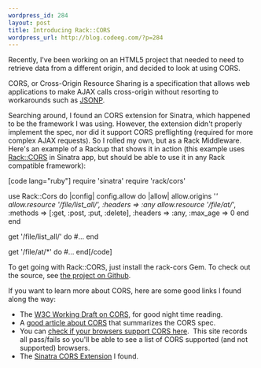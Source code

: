 ```yaml
--- 
wordpress_id: 284
layout: post
title: Introducing Rack::CORS
wordpress_url: http://blog.codeeg.com/?p=284
---
```

Recently, I've been working on an HTML5 project that needed to need to retrieve data from a different origin, and decided to look at using CORS.

CORS, or Cross-Origin Resource Sharing is a specification that allows web applications to make AJAX calls cross-origin without resorting to workarounds such as <a title="Wikipedia write up on JSONP" href="http://en.wikipedia.org/wiki/JSON#JSONP">JSONP</a>.

Searching around, I found an CORS extension for Sinatra, which happened to be the framework I was using.  However, the extension didn't properly implement the spec, nor did it support CORS preflighting (required for more complex AJAX requests).  So I rolled my own, but as a Rack Middleware.  Here's an example of a Rackup that shows it in action (this example uses <a title="Rack::CORS Rubygem" href="http://rubygems.org/gems/rack-cors">Rack::CORS</a> in Sinatra app, but should be able to use it in any Rack compatible framework):

[code lang="ruby"]
require 'sinatra'
require 'rack/cors'

use Rack::Cors do |config|
  config.allow do |allow|
    allow.origins '*'
    allow.resource '/file/list_all/', :headers =&gt; :any
    allow.resource '/file/at/*',
        :methods =&gt; [:get, :post, :put, :delete],
        :headers =&gt; :any,
        :max_age =&gt; 0
  end
end

get '/file/list_all/' do
  #...
end

get '/file/at/*' do
  #...
end[/code]

To get going with Rack::CORS, just install the rack-cors Gem.  To check out the source, see <a href="http://github.com/cyu/rack-cors">the project on Github</a>.

If you want to learn more about CORS, here are some good links I found along the way:
<ul>
	<li>The <a title="Cross-Origin Resource Sharing Working Draft" href="http://www.w3.org/TR/access-control/">W3C Working Draft on CORS</a>, for good night time reading.</li>
	<li>A <a title="Cross-domain Ajax with Cross-Origin Resource Sharing" href="http://www.nczonline.net/blog/2010/05/25/cross-domain-ajax-with-cross-origin-resource-sharing/">good article about CORS</a> that summarizes the CORS spec.</li>
	<li>You can <a title="CORS Support Tests" href="http://rdfa.digitalbazaar.com/tests/cors/">check if your browsers support CORS here</a>.  This site records all pass/fails so you'll be able to see a list of CORS supported (and not supported) browsers.</li>
	<li>The <a title="Cross Origin Resource Sharing with Sinatra" href="http://britg.com/2009/12/29/cross-origin-resource-sharing-with-sinatra/">Sinatra CORS Extension</a> I found.</li>
</ul>
